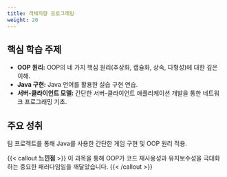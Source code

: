 ```yaml
---
title: 객체지향 프로그래밍
weight: 20
---
```


## 핵심 학습 주제

* **OOP 원리:** OOP의 네 가지 핵심 원리(추상화, 캡슐화, 상속, 다형성)에 대한 깊은 이해.
* **Java 구현:** Java 언어를 활용한 실습 구현 연습.
* **서버-클라이언트 모델:** 간단한 서버-클라이언트 애플리케이션 개발을 통한 네트워크 프로그래밍 기초.

## 주요 성취

팀 프로젝트를 통해 Java를 사용한 간단한 게임 구현 및 OOP 원리 적용.

{{< callout **느낀점** >}}
이 과목을 통해 OOP가 코드 재사용성과 유지보수성을 극대화하는 중요한 패러다임임을 깨달았습니다.
{{< /callout >}}